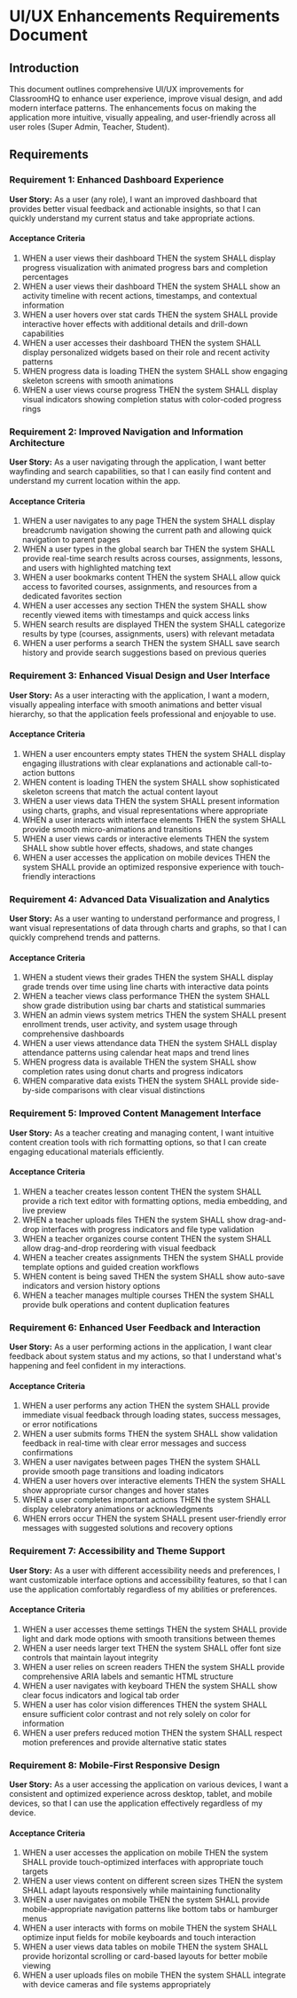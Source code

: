# UI/UX Enhancements Requirements Document

## Introduction

This document outlines comprehensive UI/UX improvements for ClassroomHQ to enhance user experience, improve visual design, and add modern interface patterns. The enhancements focus on making the application more intuitive, visually appealing, and user-friendly across all user roles (Super Admin, Teacher, Student).

## Requirements

### Requirement 1: Enhanced Dashboard Experience

**User Story:** As a user (any role), I want an improved dashboard that provides better visual feedback and actionable insights, so that I can quickly understand my current status and take appropriate actions.

#### Acceptance Criteria

1. WHEN a user views their dashboard THEN the system SHALL display progress visualization with animated progress bars and completion percentages
2. WHEN a user views their dashboard THEN the system SHALL show an activity timeline with recent actions, timestamps, and contextual information
3. WHEN a user hovers over stat cards THEN the system SHALL provide interactive hover effects with additional details and drill-down capabilities
4. WHEN a user accesses their dashboard THEN the system SHALL display personalized widgets based on their role and recent activity patterns
5. WHEN progress data is loading THEN the system SHALL show engaging skeleton screens with smooth animations
6. WHEN a user views course progress THEN the system SHALL display visual indicators showing completion status with color-coded progress rings

### Requirement 2: Improved Navigation and Information Architecture

**User Story:** As a user navigating through the application, I want better wayfinding and search capabilities, so that I can easily find content and understand my current location within the app.

#### Acceptance Criteria

1. WHEN a user navigates to any page THEN the system SHALL display breadcrumb navigation showing the current path and allowing quick navigation to parent pages
2. WHEN a user types in the global search bar THEN the system SHALL provide real-time search results across courses, assignments, lessons, and users with highlighted matching text
3. WHEN a user bookmarks content THEN the system SHALL allow quick access to favorited courses, assignments, and resources from a dedicated favorites section
4. WHEN a user accesses any section THEN the system SHALL show recently viewed items with timestamps and quick access links
5. WHEN search results are displayed THEN the system SHALL categorize results by type (courses, assignments, users) with relevant metadata
6. WHEN a user performs a search THEN the system SHALL save search history and provide search suggestions based on previous queries

### Requirement 3: Enhanced Visual Design and User Interface

**User Story:** As a user interacting with the application, I want a modern, visually appealing interface with smooth animations and better visual hierarchy, so that the application feels professional and enjoyable to use.

#### Acceptance Criteria

1. WHEN a user encounters empty states THEN the system SHALL display engaging illustrations with clear explanations and actionable call-to-action buttons
2. WHEN content is loading THEN the system SHALL show sophisticated skeleton screens that match the actual content layout
3. WHEN a user views data THEN the system SHALL present information using charts, graphs, and visual representations where appropriate
4. WHEN a user interacts with interface elements THEN the system SHALL provide smooth micro-animations and transitions
5. WHEN a user views cards or interactive elements THEN the system SHALL show subtle hover effects, shadows, and state changes
6. WHEN a user accesses the application on mobile devices THEN the system SHALL provide an optimized responsive experience with touch-friendly interactions

### Requirement 4: Advanced Data Visualization and Analytics

**User Story:** As a user wanting to understand performance and progress, I want visual representations of data through charts and graphs, so that I can quickly comprehend trends and patterns.

#### Acceptance Criteria

1. WHEN a student views their grades THEN the system SHALL display grade trends over time using line charts with interactive data points
2. WHEN a teacher views class performance THEN the system SHALL show grade distribution using bar charts and statistical summaries
3. WHEN an admin views system metrics THEN the system SHALL present enrollment trends, user activity, and system usage through comprehensive dashboards
4. WHEN a user views attendance data THEN the system SHALL display attendance patterns using calendar heat maps and trend lines
5. WHEN progress data is available THEN the system SHALL show completion rates using donut charts and progress indicators
6. WHEN comparative data exists THEN the system SHALL provide side-by-side comparisons with clear visual distinctions

### Requirement 5: Improved Content Management Interface

**User Story:** As a teacher creating and managing content, I want intuitive content creation tools with rich formatting options, so that I can create engaging educational materials efficiently.

#### Acceptance Criteria

1. WHEN a teacher creates lesson content THEN the system SHALL provide a rich text editor with formatting options, media embedding, and live preview
2. WHEN a teacher uploads files THEN the system SHALL show drag-and-drop interfaces with progress indicators and file type validation
3. WHEN a teacher organizes course content THEN the system SHALL allow drag-and-drop reordering with visual feedback
4. WHEN a teacher creates assignments THEN the system SHALL provide template options and guided creation workflows
5. WHEN content is being saved THEN the system SHALL show auto-save indicators and version history options
6. WHEN a teacher manages multiple courses THEN the system SHALL provide bulk operations and content duplication features

### Requirement 6: Enhanced User Feedback and Interaction

**User Story:** As a user performing actions in the application, I want clear feedback about system status and my actions, so that I understand what's happening and feel confident in my interactions.

#### Acceptance Criteria

1. WHEN a user performs any action THEN the system SHALL provide immediate visual feedback through loading states, success messages, or error notifications
2. WHEN a user submits forms THEN the system SHALL show validation feedback in real-time with clear error messages and success confirmations
3. WHEN a user navigates between pages THEN the system SHALL provide smooth page transitions and loading indicators
4. WHEN a user hovers over interactive elements THEN the system SHALL show appropriate cursor changes and hover states
5. WHEN a user completes important actions THEN the system SHALL display celebratory animations or acknowledgments
6. WHEN errors occur THEN the system SHALL present user-friendly error messages with suggested solutions and recovery options

### Requirement 7: Accessibility and Theme Support

**User Story:** As a user with different accessibility needs and preferences, I want customizable interface options and accessibility features, so that I can use the application comfortably regardless of my abilities or preferences.

#### Acceptance Criteria

1. WHEN a user accesses theme settings THEN the system SHALL provide light and dark mode options with smooth transitions between themes
2. WHEN a user needs larger text THEN the system SHALL offer font size controls that maintain layout integrity
3. WHEN a user relies on screen readers THEN the system SHALL provide comprehensive ARIA labels and semantic HTML structure
4. WHEN a user navigates with keyboard THEN the system SHALL show clear focus indicators and logical tab order
5. WHEN a user has color vision differences THEN the system SHALL ensure sufficient color contrast and not rely solely on color for information
6. WHEN a user prefers reduced motion THEN the system SHALL respect motion preferences and provide alternative static states

### Requirement 8: Mobile-First Responsive Design

**User Story:** As a user accessing the application on various devices, I want a consistent and optimized experience across desktop, tablet, and mobile devices, so that I can use the application effectively regardless of my device.

#### Acceptance Criteria

1. WHEN a user accesses the application on mobile THEN the system SHALL provide touch-optimized interfaces with appropriate touch targets
2. WHEN a user views content on different screen sizes THEN the system SHALL adapt layouts responsively while maintaining functionality
3. WHEN a user navigates on mobile THEN the system SHALL provide mobile-appropriate navigation patterns like bottom tabs or hamburger menus
4. WHEN a user interacts with forms on mobile THEN the system SHALL optimize input fields for mobile keyboards and touch interaction
5. WHEN a user views data tables on mobile THEN the system SHALL provide horizontal scrolling or card-based layouts for better mobile viewing
6. WHEN a user uploads files on mobile THEN the system SHALL integrate with device cameras and file systems appropriately